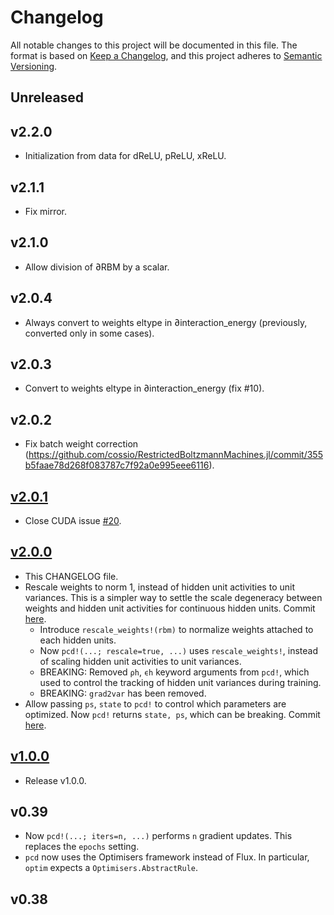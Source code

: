 # Changelog

All notable changes to this project will be documented in this file. The format is based on [Keep a Changelog](https://keepachangelog.com/en/1.0.0/), and this project adheres to [Semantic Versioning](https://semver.org/spec/v2.0.0.html).

## Unreleased

## v2.2.0

- Initialization from data for dReLU, pReLU, xReLU.

## v2.1.1

- Fix mirror.

## v2.1.0

- Allow division of ∂RBM by a scalar.

## v2.0.4

- Always convert to weights eltype in ∂interaction_energy (previously, converted only in some cases).

## v2.0.3

- Convert to weights eltype in ∂interaction_energy (fix #10).

## v2.0.2

- Fix batch weight correction (https://github.com/cossio/RestrictedBoltzmannMachines.jl/commit/355b5faae78d268f083787c7f92a0e995eee6116).

## [v2.0.1](https://github.com/cossio/RestrictedBoltzmannMachines.jl/releases/tag/v2.0.1)

- Close CUDA issue [#20](https://github.com/cossio/RestrictedBoltzmannMachines.jl/issues/20).

## [v2.0.0](https://github.com/cossio/RestrictedBoltzmannMachines.jl/releases/tag/v2.0.0)

- This CHANGELOG file.
- Rescale weights to norm 1, instead of hidden unit activities to unit variances. This is a simpler way to settle the scale degeneracy between weights and hidden unit activities for continuous hidden units. Commit [here](https://github.com/cossio/RestrictedBoltzmannMachines.jl/commit/4cae554013d7b6ab97a900910ff67d2a43d263b0).
    * Introduce `rescale_weights!(rbm)` to normalize weights attached to each hidden units.
    * Now `pcd!(...; rescale=true, ...)` uses `rescale_weights!`, instead of scaling hidden unit activities to unit variances.
    * BREAKING: Removed `ρh`, `ϵh` keyword arguments from `pcd!`, which used to control the tracking of hidden unit variances during training.
    * BREAKING: `grad2var` has been removed.
- Allow passing `ps`, `state` to `pcd!` to control which parameters are optimized. Now `pcd!` returns `state, ps`, which can be breaking. Commit [here](https://github.com/cossio/RestrictedBoltzmannMachines.jl/commit/05fade7e567f557dba457c287ca4ebf0faab14d4).

## [v1.0.0](https://github.com/cossio/RestrictedBoltzmannMachines.jl/commit/9eeb7cf313362258d2cb8a83f725c382049a9d44)

- Release v1.0.0.

## v0.39

- Now `pcd!(...; iters=n, ...)` performs `n` gradient updates. This replaces the `epochs` setting.
- `pcd` now uses the Optimisers framework instead of Flux. In particular, `optim` expects a `Optimisers.AbstractRule`.

## v0.38
